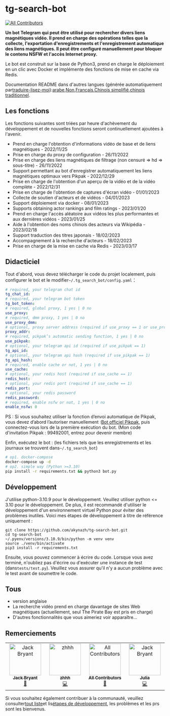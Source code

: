 # tg-search-bot

<!-- ALL-CONTRIBUTORS-BADGE:START - Do not remove or modify this section -->

[![All Contributors](https://img.shields.io/badge/all_contributors-4-orange.svg?style=flat-square)](#contributors-)

<!-- ALL-CONTRIBUTORS-BADGE:END -->

**Un bot Telegram qui peut être utilisé pour rechercher divers liens magnétiques vidéo. Il prend en charge des opérations telles que la collecte, l'exportation d'enregistrements et l'enregistrement automatique des liens magnétiques. Il peut être configuré manuellement pour bloquer le contenu NSFW et l'accès Internet proxy.**

Le bot est construit sur la base de Python3, prend en charge le déploiement en un clic avec Docker et implémente des fonctions de mise en cache via Redis.

Documentation README dans d'autres langues (générée automatiquement par[traduire-lisez-moi](https://github.com/dephraiim/translate-readme)):[arabe](./README.ar.md),[Non](./README.hi.md),[Français](./README.fr.md),[Chinois simplifié](./README.zh-CN.md),[chinois traditionnel](./README.zh-TW.md).

## Les fonctions

Les fonctions suivantes sont triées par heure d'achèvement du développement et de nouvelles fonctions seront continuellement ajoutées à l'avenir.

-   Prend en charge l'obtention d'informations vidéo de base et de liens magnétiques - 2022/11/25
-   Prise en charge du proxy de configuration - 26/11/2022
-   Prise en charge des liens magnétiques de filtrage (non censuré => hd => sous-titre) - 26/11/2022
-   Support permettant au bot d'enregistrer automatiquement les liens magnétiques optimaux vers Pikpak - 2022/12/29
-   Prise en charge de l'obtention d'un aperçu de la vidéo et de la vidéo complète - 2022/12/31
-   Prise en charge de l'obtention de captures d'écran vidéo - 01/01/2023
-   Collecte de soutien d'acteurs et de vidéos - 04/01/2023
-   Support déploiement via docker - 08/01/2023
-   Supports obtaining actor rankings and film ratings - 2023/01/20
-   Prend en charge l'accès aléatoire aux vidéos les plus performantes et aux dernières vidéos - 2023/01/25
-   Aide à l'obtention des noms chinois des acteurs via Wikipédia - 2023/02/18
-   Support traduction des titres japonais - 18/02/2023
-   Accompagnement à la recherche d'acteurs - 18/02/2023
-   Prise en charge de la mise en cache via Redis - 2023/03/17

## Didacticiel

Tout d'abord, vous devez télécharger le code du projet localement, puis configurer le bot et le modifier`~/.tg_search_bot/config.yaml`：

```yaml
# required, your telegram chat id
tg_chat_id:
# required, your telegram bot token
tg_bot_token:
# required, global proxy, 1 yes | 0 no
use_proxy:
# required, dmm proxy, 1 yes | 0 no
use_proxy_dmm:
# optional, proxy server address (required if use_proxy == 1 or use_proxy_dmm == 1)
proxy_addr:
# required, pikpak’s automatic sending function, 1 yes | 0 no
use_pikpak:
# optional, your telegram api id (required if use_pikpak == 1)
tg_api_id:
# optional, your telegram api hash (required if use_pikpak == 1)
tg_api_hash:
# required, enable cache or not, 1 yes | 0 no
use_cache:
# optional, your redis host (required if use_cache == 1)
redis_host:
# optional, your redis port (required if use_cache == 1)
redis_port:
# optional, your redis password
redis_password:
# required, enable nsfw or not, 1 yes | 0 no
enable_nsfw: 0
```

PS : Si vous souhaitez utiliser la fonction d’envoi automatique de Pikpak, vous devez d’abord l’autoriser manuellement :[Bot officiel Pikpak](https://t.me/PikPak6_Bot), puis connectez-vous lors de la première exécution du bot. (Mon code d'invitation Pikpak : 99492001, entrez pour devenir membre)

Enfin, exécutez le bot : (les fichiers tels que les enregistrements et les journaux se trouvent dans`~/.tg_search_bot`)

```sh
# op1. docker-compose
docker-compose up -d
# op2. simple way (Python >=3.10)
pip install -r requirements.txt && python3 bot.py
```

## Développement

J'utilise python-3.10.9 pour le développement. Veuillez utiliser python &lt;= 3.10 pour le développement. De plus, il est recommandé d'utiliser le développement d'un environnement virtuel Python pour éviter des problèmes inutiles. Voici mes étapes de développement à titre de référence uniquement :

```shell
git clone https://github.com/akynazh/tg-search-bot.git
cd tg-search-bot
~/.pyenv/versions/3.10.9/bin/python -m venv venv
source ./venv/bin/activate
pip3 install -r requirements.txt
```

Ensuite, vous pouvez commencer à écrire du code. Lorsque vous avez terminé, n'oubliez pas d'écrire ou d'exécuter une instance de test (dans`tests/test.py`). Veuillez vous assurer qu'il n'y a aucun problème avec le test avant de soumettre le code.

## Tous

-   version anglaise
-   La recherche vidéo prend en charge davantage de sites Web magnétiques (actuellement, seul The Pirate Bay est pris en charge)
-   D'autres fonctionnalités que vous aimeriez voir apparaître...

## Remerciements

<!-- ALL-CONTRIBUTORS-LIST:START - Do not remove or modify this section -->

<!-- prettier-ignore-start -->

<!-- markdownlint-disable -->

<table>
  <tbody>
    <tr>
      <td align="center" valign="top" width="14.28%"><a href="https://akynazh.site"><img src="https://avatars.githubusercontent.com/u/78672905?v=4?s=100" width="100px;" alt="Jack Bryant"/><br /><sub><b>Jack Bryant</b></sub></a><br /><a href="#maintenance-akynazh" title="Maintenance">🚧</a></td>
      <td align="center" valign="top" width="14.28%"><a href="https://github.com/z-hhh"><img src="https://avatars.githubusercontent.com/u/8455958?v=4?s=100" width="100px;" alt="zhhh"/><br /><sub><b>zhhh</b></sub></a><br /><a href="https://github.com/akynazh/tg-search-bot/commits?author=z-hhh" title="Code">💻</a></td>
      <td align="center" valign="top" width="14.28%"><a href="https://allcontributors.org"><img src="https://avatars.githubusercontent.com/u/46410174?v=4?s=100" width="100px;" alt="All Contributors"/><br /><sub><b>All Contributors</b></sub></a><br /><a href="https://github.com/akynazh/tg-search-bot/commits?author=all-contributors" title="Documentation">📖</a></td>
      <td align="center" valign="top" width="14.28%"><a href="https://github.com/JackBryant286"><img src="https://avatars.githubusercontent.com/u/113345781?v=4?s=100" width="100px;" alt="Jack Bryant"/><br /><sub><b>Julia</b></sub></a><br /><a href="https://github.com/akynazh/tg-search-bot/commits?author=JackBryant286" title="Code">💻</a></td>
    </tr>
  </tbody>
</table>

<!-- markdownlint-restore -->

<!-- prettier-ignore-end -->

<!-- ALL-CONTRIBUTORS-LIST:END -->

Si vous souhaitez également contribuer à la communauté, veuillez consulter[tout liste](https://github.com/akynazh/tg-search-bot#TODO)et lis[étapes de développement](https://github.com/akynazh/tg-search-bot#Development), les problèmes et les prs sont les bienvenus.
